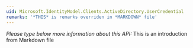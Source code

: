 ```yaml
---
uid: Microsoft.IdentityModel.Clients.ActiveDirectory.UserCredential
remarks: '*THIS* is remarks overriden in *MARKDOWN* file'
---
```


*Please type below more information about this API:*
This is an introduction from Markdown file 

